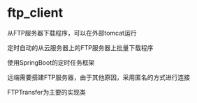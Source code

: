 # ftp_client
从FTP服务器下载程序，可以在外部tomcat运行

定时自动的从云服务器上的FTP服务器上批量下载程序

使用SpringBoot的定时任务框架

远端需要搭建FTP服务器，由于其他原因，采用匿名的方式进行连接

FTPTransfer为主要的实现类
